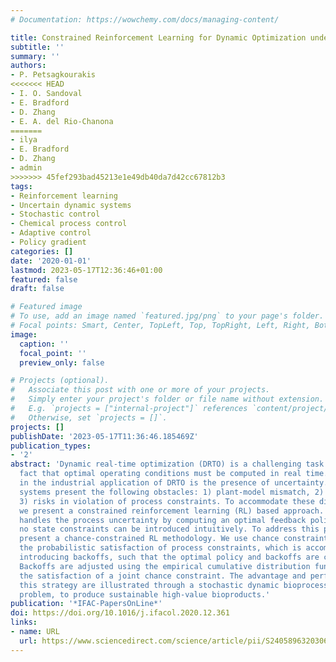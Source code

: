 ```yaml
---
# Documentation: https://wowchemy.com/docs/managing-content/

title: Constrained Reinforcement Learning for Dynamic Optimization under Uncertainty
subtitle: ''
summary: ''
authors:
- P. Petsagkourakis
<<<<<<< HEAD
- I. O. Sandoval
- E. Bradford
- D. Zhang
- E. A. del Rio-Chanona
=======
- ilya
- E. Bradford
- D. Zhang
- admin
>>>>>>> 45fef293bad45213e1e49db40da7d42cc67812b3
tags:
- Reinforcement learning
- Uncertain dynamic systems
- Stochastic control
- Chemical process control
- Adaptive control
- Policy gradient
categories: []
date: '2020-01-01'
lastmod: 2023-05-17T12:36:46+01:00
featured: false
draft: false

# Featured image
# To use, add an image named `featured.jpg/png` to your page's folder.
# Focal points: Smart, Center, TopLeft, Top, TopRight, Left, Right, BottomLeft, Bottom, BottomRight.
image:
  caption: ''
  focal_point: ''
  preview_only: false

# Projects (optional).
#   Associate this post with one or more of your projects.
#   Simply enter your project's folder or file name without extension.
#   E.g. `projects = ["internal-project"]` references `content/project/deep-learning/index.md`.
#   Otherwise, set `projects = []`.
projects: []
publishDate: '2023-05-17T11:36:46.185469Z'
publication_types:
- '2'
abstract: 'Dynamic real-time optimization (DRTO) is a challenging task due to the
  fact that optimal operating conditions must be computed in real time. The main bottleneck
  in the industrial application of DRTO is the presence of uncertainty. Many stochastic
  systems present the following obstacles: 1) plant-model mismatch, 2) process disturbances,
  3) risks in violation of process constraints. To accommodate these difficulties,
  we present a constrained reinforcement learning (RL) based approach. RL naturally
  handles the process uncertainty by computing an optimal feedback policy. However,
  no state constraints can be introduced intuitively. To address this problem, we
  present a chance-constrained RL methodology. We use chance constraints to guarantee
  the probabilistic satisfaction of process constraints, which is accomplished by
  introducing backoffs, such that the optimal policy and backoffs are computed simultaneously.
  Backoffs are adjusted using the empirical cumulative distribution function to guarantee
  the satisfaction of a joint chance constraint. The advantage and performance of
  this strategy are illustrated through a stochastic dynamic bioprocess optimization
  problem, to produce sustainable high-value bioproducts.'
publication: '*IFAC-PapersOnLine*'
doi: https://doi.org/10.1016/j.ifacol.2020.12.361
links:
- name: URL
  url: https://www.sciencedirect.com/science/article/pii/S2405896320306455
---
```

